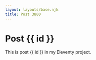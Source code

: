 ```yaml
---
layout: layouts/base.njk
title: Post 3800
---
```


# Post {{ id }}

This is post {{ id }} in my Eleventy project.
